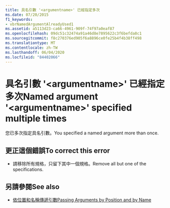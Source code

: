 ```yaml
---
title: 具名引數 '<argumentname>' 已經指定多次
ms.date: 07/20/2015
f1_keywords:
- vbrNamedArgumentAlreadyUsed1
ms.assetid: a5113d23-ca66-4961-909f-74f97a0eaf87
ms.openlocfilehash: 09dc51c32474a91a46d8e7895622c3f6befda8c1
ms.sourcegitcommit: f8c270376ed905f6a8896ce0fe25b4f4b38ff498
ms.translationtype: MT
ms.contentlocale: zh-TW
ms.lasthandoff: 06/04/2020
ms.locfileid: "84402066"
---
```

# <a name="named-argument-argumentname-specified-multiple-times"></a><span data-ttu-id="e96d5-102">具名引數 '\<argumentname>' 已經指定多次</span><span class="sxs-lookup"><span data-stu-id="e96d5-102">Named argument '\<argumentname>' specified multiple times</span></span>
<span data-ttu-id="e96d5-103">您已多次指定具名引數。</span><span class="sxs-lookup"><span data-stu-id="e96d5-103">You specified a named argument more than once.</span></span>  
  
## <a name="to-correct-this-error"></a><span data-ttu-id="e96d5-104">更正這個錯誤</span><span class="sxs-lookup"><span data-stu-id="e96d5-104">To correct this error</span></span>  
  
- <span data-ttu-id="e96d5-105">請移除所有規格，只留下其中一個規格。</span><span class="sxs-lookup"><span data-stu-id="e96d5-105">Remove all but one of the specifications.</span></span>  
  
## <a name="see-also"></a><span data-ttu-id="e96d5-106">另請參閱</span><span class="sxs-lookup"><span data-stu-id="e96d5-106">See also</span></span>

- [<span data-ttu-id="e96d5-107">依位置和名稱傳遞引數</span><span class="sxs-lookup"><span data-stu-id="e96d5-107">Passing Arguments by Position and by Name</span></span>](../programming-guide/language-features/procedures/passing-arguments-by-position-and-by-name.md)
